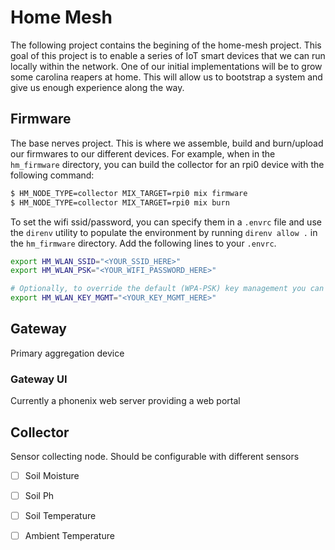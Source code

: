 # Home Mesh
The following project contains the begining of the home-mesh project. This goal of this project is to enable a series of IoT smart devices that we can run locally within the network. One of our initial implementations will be to grow some carolina reapers at home. This will allow us to bootstrap a system and give us enough experience along the way.

## Firmware
The base nerves project. This is where we assemble, build and burn/upload our firmwares to our different devices. For example, when in the `hm_firmware` directory, you can build the collector for an rpi0 device with the following command:

```sh
$ HM_NODE_TYPE=collector MIX_TARGET=rpi0 mix firmware
$ HM_NODE_TYPE=collector MIX_TARGET=rpi0 mix burn
```

To set the wifi ssid/password, you can specify them in a `.envrc` file and use the `direnv` utility to populate the environment by running `direnv allow .` in the `hm_firmware` directory. Add the following lines to your `.envrc`.
```sh
export HM_WLAN_SSID="<YOUR_SSID_HERE>"
export HM_WLAN_PSK="<YOUR_WIFI_PASSWORD_HERE>"

# Optionally, to override the default (WPA-PSK) key management you can specify
export HM_WLAN_KEY_MGMT="<YOUR_KEY_MGMT_HERE>"
```

## Gateway
Primary aggregation device

### Gateway UI
Currently a phonenix web server providing a web portal

## Collector
Sensor collecting node. Should be configurable with different sensors

- [ ] Soil Moisture
- [ ] Soil Ph
- [ ] Soil Temperature
- [ ] Ambient Temperature


